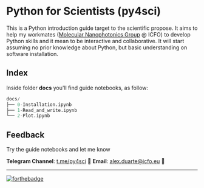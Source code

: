 # Python for Scientists (py4sci)

This is a Python introduction guide target to the scientific propose. It aims to help my workmates ([Molecular Nanophotonics Group](https://www.icfo.eu/lang/research/groups/groups-details?group_id=24) @ ICFO) to develop Python skills and it mean to be interactive and collaborative. It will start assuming no prior knowledge about Python, but basic understanding on software installation. 

## Index

Inside folder **docs** you'll find guide notebooks, as follow:

```python
docs/
├── 0-Installation.ipynb
├── 1-Read_and_write.ipynb
└── 2-Plot.ipynb
```

## Feedback

Try the guide notebooks and let me know

**Telegram Channel**:  [t.me/py4sci](https://t.me/py4sci)            :loudspeaker:
**Email**: [alex.duarte@icfo.eu](mailto:alex.duarte@icfo.eu)                      :email:



***

[![forthebadge](https://forthebadge.com/images/badges/made-with-python.svg)](https://forthebadge.com)


